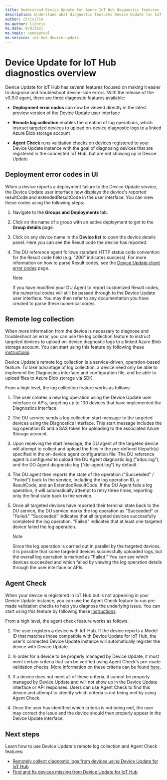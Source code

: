 ```yaml
---
title: Understand Device Update for Azure IoT Hub diagnostic features | Microsoft Docs
description: Understand what diagnostic features Device Update for IoT Hub has, including deployment error codes in UX and remote log collection.
author: chrisjlin
ms.author: lichris
ms.date: 8/8/2021
ms.topic: conceptual
ms.service: iot-hub-device-update
---
```


# Device Update for IoT Hub diagnostics overview

Device Update for IoT Hub has several features focused on making it easier to diagnose and troubleshoot device-side errors. With the release of the v0.9.0 agent, there are three diagnostic features available:

* **Deployment error codes** can now be viewed directly in the latest preview version of the Device Update user interface

* **Remote log collection** enables the creation of log operations, which instruct targeted devices to upload on-device diagnostic logs to a linked Azure Blob storage account

* **Agent Check** runs validation checks on devices registered to your Device Update instance with the goal of diagnosing devices that are registered in the connected IoT Hub, but are not showing up in Device Update

## Deployment error codes in UI

When a device reports a deployment failure to the Device Update service, the Device Update user interface now displays the device's reported resultCode and extendedResultCode in the user interface. You can view these codes using the following steps:

1. Navigate to the **Groups and Deployments** tab.

2. Click on the name of a group with an active deployment to get to the **Group details** page.

3. Click on any device name in the **Device list** to open the device details panel. Here you can see the Result code the device has reported.

4. The DU reference agent follows standard HTTP status code convention for the Result code field (e.g. "200" indicates success). For more information on how to parse Result codes, see the [Device Update client error codes](device-update-error-codes.md) page.

    > [!NOTE]
    > If you have modified your DU Agent to report customized Result codes, the numerical codes will still be passed through to the Device Update user interface. You may then refer to any documentation you have created to parse these numerical codes.

## Remote log collection

When more information from the device is necessary to diagnose and troubleshoot an error, you can use the log collection feature to instruct targeted devices to upload on-device diagnostic logs to a linked Azure Blob storage account. You can start using this feature by following these [instructions](device-update-log-collection.md).

Device Update's remote log collection is a service-driven, operation-based feature. To take advantage of log collection, a device need only be able to implement the Diagnostics interface and configuration file, and be able to upload files to Azure Blob storage via SDK.

From a high level, the log collection feature works as follows:

1. The user creates a new log operation using the Device Update user interface or APIs, targeting up to 100 devices that have implemented the Diagnostics Interface.

2. The DU service sends a log collection start message to the targeted devices using the Diagnostics Interface. This start message includes the log operation ID and a SAS token for uploading to the associated Azure Storage account.

3. Upon receiving the start message, the DU agent of the targeted device will attempt to collect and upload the files in the pre-defined filepath(s) specified in the on-device agent configuration file. The DU reference agent is configured to upload the DU Agent diagnostic log ("aduc.log"), and the DO Agent diagnostic log ("do-agent.log") by default.

4. The DU agent then reports the state of the operation ("Succeeded" / "Failed") back to the service, including the log operation ID, a ResultCode, and an ExtendedResultCode. If the DU Agent fails a log operation, it will automatically attempt to retry three times, reporting only the final state back to the service.

5. Once all targeted devices have reported their terminal state back to the DU service, the DU service marks the log operation as "Succeeded" or "Failed." "Succeeded" indicates that all targeted devices successfully completed the log operation. "Failed" indicates that at least one targeted device failed the log operation. 

    > [!NOTE]
    > Since the log operation is carried out in parallel by the targeted devices, it is possible that some targeted devices successfully uploaded logs, but the overall log operation is marked as "Failed." You can see which devices succeeded and which failed by viewing the log operation details through the user interface or APIs.

## Agent Check

When your device is registered in IoT Hub but is not appearing in your Device Update instance, you can use the Agent Check feature to run pre-made validation checks to help you diagnose the underlying issue. You can start using this feature by following these [instructions](device-update-agent-check.md).

From a high level, the agent check feature works as follows:

1. The user registers a device with IoT Hub. If the device reports a Model ID that matches those compatible with Device Update for IoT Hub, the user's connected Device Update instance will automatically register the device with Device Update.

2. In order for a device to be properly managed by Device Update, it must meet certain criteria that can be verified using Agent Check's pre-made validation checks. More information on these criteria can be found [here](device-update-agent-check.md).

3. If a device does not meet all of these criteria, it cannot be properly managed by Device Update and will not show up in the Device Update interface or API responses. Users can use Agent Check to find this device and attempt to identify which criteria is not being met by using Agent Check.

4. Once the user has identified which criteria is not being met, the user may correct the issue and the device should then properly appear in the Deivce Update interface.

## Next steps

Learn how to use Device Update's remote log collection and Agent Check features:

 - [Remotely collect diagnostic logs from devices using Device Update for IoT Hub](device-update-log-collection.md)
 - [Find and fix devices missing from Device Update for IoT Hub](device-update-agent-check.md)


